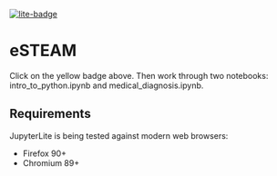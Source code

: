 [![lite-badge](https://jupyterlite.rtfd.io/en/latest/_static/badge.svg)](https://jdh4.github.io/esteam-jupyterlite/)

# eSTEAM

Click on the yellow badge above. Then work through two notebooks: intro_to_python.ipynb and medical_diagnosis.ipynb.

## Requirements

JupyterLite is being tested against modern web browsers:

- Firefox 90+
- Chromium 89+
